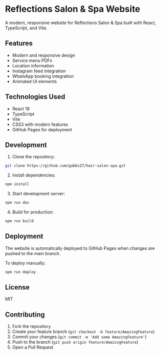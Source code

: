 # Reflections Salon & Spa Website

A modern, responsive website for Reflections Salon & Spa built with React, TypeScript, and Vite.

## Features

- Modern and responsive design
- Service menu PDFs
- Location information
- Instagram feed integration
- WhatsApp booking integration
- Animated UI elements

## Technologies Used

- React 18
- TypeScript
- Vite
- CSS3 with modern features
- GitHub Pages for deployment

## Development

1. Clone the repository:
```bash
git clone https://github.com/gabbs27/hair-salon-spa.git
```

2. Install dependencies:
```bash
npm install
```

3. Start development server:
```bash
npm run dev
```

4. Build for production:
```bash
npm run build
```

## Deployment

The website is automatically deployed to GitHub Pages when changes are pushed to the main branch.

To deploy manually:
```bash
npm run deploy
```

## License

MIT

## Contributing

1. Fork the repository
2. Create your feature branch (`git checkout -b feature/AmazingFeature`)
3. Commit your changes (`git commit -m 'Add some AmazingFeature'`)
4. Push to the branch (`git push origin feature/AmazingFeature`)
5. Open a Pull Request
